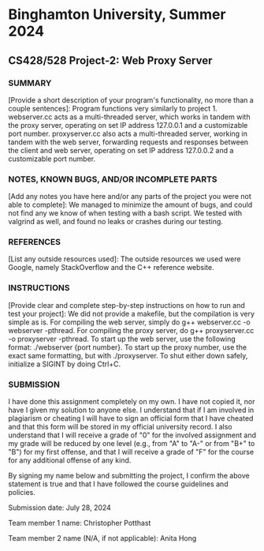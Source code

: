 # Binghamton University, Summer 2024

## CS428/528 Project-2: Web Proxy Server

### SUMMARY

[Provide a short description of your program's functionality, no more than a couple sentences]: Program functions very similarly to project 1.
webserver.cc acts as a multi-threaded server, which works in tandem with the proxy server, operating on set IP address 127.0.0.1 and a customizable
port number. proxyserver.cc also acts a multi-threaded server, working in tandem with the web server, forwarding requests and responses between
the client and web server, operating on set IP address 127.0.0.2 and a customizable port number.

### NOTES, KNOWN BUGS, AND/OR INCOMPLETE PARTS

[Add any notes you have here and/or any parts of the project you were not able to complete]: We managed to minimize the amount of bugs, and could
not find any we know of when testing with a bash script. We tested with valgrind as well, and found no leaks or crashes during our testing.

### REFERENCES

[List any outside resources used]: The outside resources we used were Google, namely StackOverflow and the C++ reference website.

### INSTRUCTIONS

[Provide clear and complete step-by-step instructions on how to run and test your project]: We did not provide a makefile, but the compilation is
very simple as is. For compiling the web server, simply do g++ webserver.cc -o webserver -pthread. For compiling the proxy server, do g++ proxyserver.cc -o proxyserver -pthread. To start up the web server, use the following format: ./webserver {port number}. To start up the proxy number, use the exact same formatting, but with ./proxyserver. To shut either down safely, initialize a SIGINT by doing Ctrl+C.

### SUBMISSION

I have done this assignment completely on my own. I have not copied it, nor have I given my solution to anyone else. I understand that if I am involved in plagiarism or cheating I will have to sign an official form that I have cheated and that this form will be stored in my official university record. I also understand that I will receive a grade of "0" for the involved assignment and my grade will be reduced by one level (e.g., from "A" to "A-" or from "B+" to "B") for my first offense, and that I will receive a grade of "F" for the course for any additional offense of any kind.

By signing my name below and submitting the project, I confirm the above statement is true and that I have followed the course guidelines and policies.

Submission date: July 28, 2024

Team member 1 name: Christopher Potthast

Team member 2 name (N/A, if not applicable): Anita Hong

